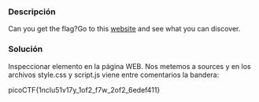 ### Descripción
Can you get the flag?Go to this [website](http://saturn.picoctf.net:61941/) and see what you can discover.

### Solución
Inspeccionar elemento en la página WEB. Nos metemos a sources y en los archivos style.css y script.js viene entre comentarios la bandera:

picoCTF{1nclu51v17y_1of2_f7w_2of2_6edef411}